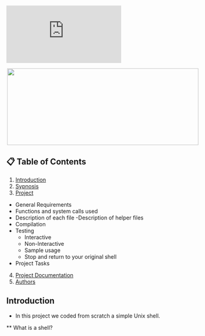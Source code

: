 ![animated banner](https://github.com/jGohan-cpu/holbertonschool-simple_shell/edit/master/README.md)
<p align="center">
  <img src="https://github.com/jGohan-cpu/holbertonschool-simple_shell/edit/master/README.md" width="500" height="200">
</p>


## **:clipboard: Table of Contents**
1. [Introduction](#introduction)
2. [Sypnosis](#sypnosis)
3. [Project](#Project)
  - General Requirements
  - Functions and system calls used
  - Description of each file
    -Description of helper files
  - Compilation
  - Testing
    - Interactive
    - Non-Interactive
    - Sample usage
    - Stop and return to your original shell
  - Project Tasks
4. [Project Documentation](#documentation)
5. [Authors](#authors)

## Introduction
 * In this project we coded from scratch a simple Unix shell.
  
  ** What is a shell?
